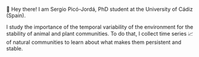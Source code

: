 :wave: Hey there! I am Sergio Picó-Jordá, PhD student at the University of Cádiz (Spain).

I study the importance of the temporal variability of the environment for the stability of animal and plant communities. To do that, I collect time series 📈 of natural communities to learn about what makes them persistent and stable.

